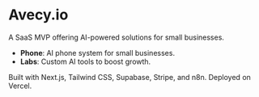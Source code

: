 # Avecy.io  
A SaaS MVP offering AI-powered solutions for small businesses.  
- **Phone**: AI phone system for small businesses.  
- **Labs**: Custom AI tools to boost growth.  

Built with Next.js, Tailwind CSS, Supabase, Stripe, and n8n. Deployed on Vercel.
